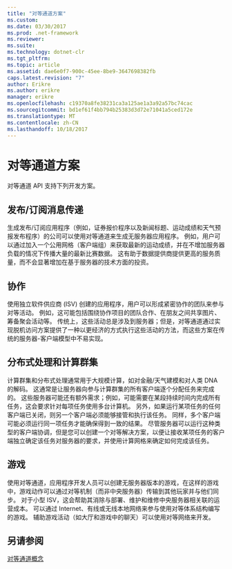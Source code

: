 ```yaml
---
title: "对等通道方案"
ms.custom: 
ms.date: 03/30/2017
ms.prod: .net-framework
ms.reviewer: 
ms.suite: 
ms.technology: dotnet-clr
ms.tgt_pltfrm: 
ms.topic: article
ms.assetid: dae6e0f7-900c-45ee-8be9-3647698382fb
caps.latest.revision: "7"
author: Erikre
ms.author: erikre
manager: erikre
ms.openlocfilehash: c19370a8fe38231ca3a125ae1a3a92a57bc74cac
ms.sourcegitcommit: bd1ef61f4bb794b25383d3d72e71041a5ced172e
ms.translationtype: MT
ms.contentlocale: zh-CN
ms.lasthandoff: 10/18/2017
---
```

# <a name="peer-channel-scenarios"></a>对等通道方案
对等通道 API 支持下列开发方案。  
  
## <a name="publicationsubscription-messaging"></a>发布/订阅消息传递  
 生成发布/订阅应用程序（例如，证券报价程序以及新闻标题、运动成绩和天气预报发布程序）的公司可以使用对等通道来生成无服务器应用程序。 例如，用户可以通过加入一个公用网格（客户端组）来获取最新的运动成绩，并在不增加服务器负载的情况下传播大量的最新比赛数据。 这有助于数据提供商提供更高的服务质量，而不会显著增加在基于服务器的技术方面的投资。  
  
## <a name="collaboration"></a>协作  
 使用独立软件供应商 (ISV) 创建的应用程序，用户可以形成紧密协作的团队来参与对等活动。 例如，这可能包括围绕协作项目的团队合作、在朋友之间共享图片、筹备聚会活动等。 传统上，这些活动总是涉及到服务器；但是，对等通道通过实现脱机访问方案提供了一种以更经济的方式执行这些活动的方法，而这些方案在传统的服务器-客户端模型中不易实现。  
  
## <a name="distributed-processing-and-compute-clusters"></a>分布式处理和计算群集  
 计算群集和分布式处理通常用于大规模计算，如对金融/天气建模和对人类 DNA 的解码。 这通常是让服务器向参与计算群集的所有客户端逐个分配任务来完成的。 这些服务器可能还有额外需求；例如，可能需要在某段持续时间内完成所有任务，这会要求针对每项任务使用多台计算机。 另外，如果运行某项任务的任何客户端已关闭，则另一个客户端必须能够接管和执行该任务。 同样，多个客户端可能必须运行同一项任务才能确保得到一致的结果。 尽管服务器可以运行这种类型的客户端协调，但是您可以创建一个对等解决方案，以便让接收某项任务的客户端独立确定该任务对服务器的要求，并使用计算网格来确定如何完成该任务。  
  
## <a name="gaming"></a>游戏  
 使用对等通道，应用程序开发人员可以创建无服务器版本的游戏，在这样的游戏中，游戏动作可以通过对等机制（而非中央服务器）传输到其他玩家并与他们同步。 对于小型 ISV，这会帮助其消除与部署、维护和维修中央服务器相关联的运营成本。 可以通过 Internet、有线或无线本地网络来参与使用对等体系结构编写的游戏。 辅助游戏活动（如大厅和游戏中的聊天）可以使用对等网络来开发。  
  
## <a name="see-also"></a>另请参阅  
 [对等通道概念](../../../../docs/framework/wcf/feature-details/peer-channel-concepts.md)
